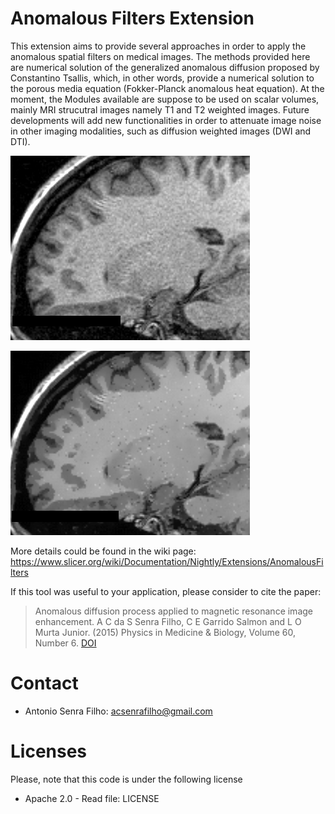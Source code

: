 # Anomalous Filters Extension

This extension aims to provide several approaches in order to apply the anomalous spatial filters on medical images. The methods provided here are numerical solution of the generalized anomalous diffusion proposed by Constantino Tsallis, which, in other words, provide a numerical solution to the porous media equation (Fokker-Planck anomalous heat equation). At the moment, the Modules available are suppose to be used on scalar volumes, mainly MRI strucutral images namely T1 and T2 weighted images. Future developments will add new functionalities in order to attenuate image noise in other imaging modalities, such as diffusion weighted images (DWI and DTI). 

![Example](https://github.com/CSIM-Toolkits/AnomalousFiltersExtension/blob/main/docs/assets/MRI_raw.png)

![Example](https://github.com/CSIM-Toolkits/AnomalousFiltersExtension/blob/main/docs/assets/MRI_AAD.png)

More details could be found in the wiki page: https://www.slicer.org/wiki/Documentation/Nightly/Extensions/AnomalousFilters 

If this tool was useful to your application, please consider to cite the paper:

> Anomalous diffusion process applied to magnetic resonance image enhancement. A C da S Senra Filho, C E Garrido Salmon and L O Murta Junior. (2015) Physics in Medicine & Biology, Volume 60, Number 6. [DOI](https://doi.org/10.1088/0031-9155/60/6/2355) 

# Contact

* Antonio Senra Filho: acsenrafilho@gmail.com 

# Licenses

Please, note that this code is under the following license

 * Apache 2.0 - Read file: LICENSE
